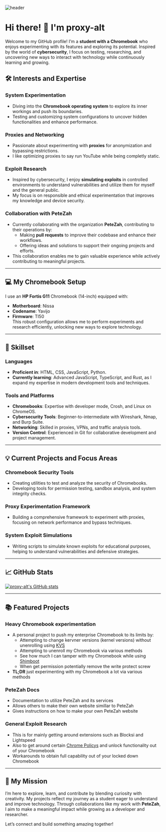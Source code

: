 ![header](https://capsule-render.vercel.app/api?type=waving&color=0068b3&height=300&section=header&text=Hello%20there&fontSize=90&animation=fadeIn&fontAlignY=38&desc=I'm%20Proxy-alt!&descAlignY=51&descAlign=62&fontColor=0095ff)



# Hi there! 👋 I'm **proxy-alt**

Welcome to my GitHub profile! I’m a **student with a Chromebook** who enjoys experimenting with its features and exploring its potential. Inspired by the world of **cybersecurity**, I focus on testing, researching, and uncovering new ways to interact with technology while continuously learning and growing.

## 🛠 Interests and Expertise

### **System Experimentation**
- Diving into the **Chromebook operating system** to explore its inner workings and push its boundaries.
- Testing and customizing system configurations to uncover hidden functionalities and enhance performance.

### **Proxies and Networking**
- Passionate about experimenting with **proxies** for anonymization and bypassing restrictions.
- I like optimizing proxies to say run YouTube while being completly static.

### **Exploit Research**
- Inspired by cybersecurity, I enjoy **simulating exploits** in controlled environments to understand vulnerabilities and utilize them for myself and the general public.
- My focus is on responsible and ethical experimentation that improves my knowledge and device security.

### **Collaboration with PeteZah**
- Currently collaborating with the organization **PeteZah**, contributing to their operations by:
  - Making **pull requests** to improve their codebase and enhance their workflows.
  - Offering ideas and solutions to support their ongoing projects and efforts.
- This collaboration enables me to gain valuable experience while actively contributing to meaningful projects.

---

## 💻 My Chromebook Setup
I use an **HP Fortis G11** Chromebook (14-inch) equipped with:
- **Motherboard**: Nissa
- **Codename**: Yavijo
- **Firmware**: TI50  
This robust configuration allows me to perform experiments and research efficiently, unlocking new ways to explore technology.

---

## 🌟 Skillset

### **Languages**
- **Proficient in**: HTML, CSS, JavaScript, Python.
- **Currently learning**: Advanced JavaScript, TypeScript, and Rust, as I expand my expertise in modern development tools and techniques.

### **Tools and Platforms**
- **Chromebooks**: Expertise with developer mode, Crosh, and Linux on ChromeOS.
- **Cybersecurity Tools**: Beginner-to-intermediate with Wireshark, Nmap, and Burp Suite.
- **Networking**: Skilled in proxies, VPNs, and traffic analysis tools.
- **Version Control**: Experienced in Git for collaborative development and project management.

---

## 💡 Current Projects and Focus Areas

### **Chromebook Security Tools**
- Creating utilities to test and analyze the security of Chromebooks.
- Developing tools for permission testing, sandbox analysis, and system integrity checks.

### **Proxy Experimentation Framework**
- Building a comprehensive framework to experiment with proxies, focusing on network performance and bypass techniques.

### **System Exploit Simulations**
- Writing scripts to simulate known exploits for educational purposes, helping to understand vulnerabilities and defensive strategies.

---

## 📈 GitHub Stats
[![proxy-alt's GitHub stats](https://github-readme-stats.vercel.app/api?username=proxy-alt&show_icons=true&theme=radical)](https://github.com/proxy-alt)

---

## 📚 Featured Projects

### **Heavy Chromebook experimentation**
- A personal project to push my enterprise Chromebook to its limits by:
    - Attempting to change kervner versions (kernel versions) without unenrolling using [KVS](https://github.com/kxtzownsu/KVS/)
    - Attempting to unenroll my Chromebook via various methods
    - See how much I can tamper with my Chromebook while using [Shimboot](https://github.com/ading2210/shimboot)
    - When get permission potentially remove the write protect screw
- **TL;DR** just experimenting with my Chromebook a lot via various methods

### **PeteZah Docs**
- Documentation to utilize PeteZah and its services
- Allows others to make their own website simillar to PeteZah
- Gives instructions on how to make your own PeteZah website

### **General Exploit Research**
- This is for mainly getting around extensions such as Blocksi and Lightspeed
- Also to get around certain [Chrome Policys](chrome://policy) and unlock functionality out of your Chromebook
- Workarounds to obtain full capability out of your locked down Chromebook

---

## 🎯 My Mission
I’m here to explore, learn, and contribute by blending curiosity with creativity. My projects reflect my journey as a student eager to understand and improve technology. Through collaborations like my work with **PeteZah**, I aim to make a meaningful impact while growing as a developer and researcher.

Let’s connect and build something amazing together!

<!---
Proxy-alt/Proxy-alt is a ✨ special ✨ repository because its `README.md` (this file) appears on your GitHub profile.
You can click the Preview link to take a look at your changes.
--->
